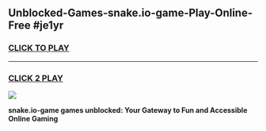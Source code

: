 
## Unblocked-Games-snake.io-game-Play-Online-Free #je1yr
<h3>
<a href="https://us.freeplayer.one?title=snake.io-game&ref=10M">CLICK TO PLAY</a></h3>
<hr>

<h3>
<a href="https://us.freeplayer.one?title=snake.io-game&ref=10M">CLICK 2 PLAY</a>
  
</h3>

<a href="https://us.freeplayer.one?title=snake.io-game&ref=10M"><img src="https://clearcache.store/games.png"></a>


**snake.io-game games unblocked: Your Gateway to Fun and Accessible Online Gaming**
